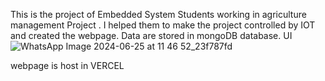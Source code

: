 This is the project of Embedded System Students working in agriculture management Project . I helped them to make the project controlled by IOT and created the webpage. Data are stored in mongoDB database.
UI 
![WhatsApp Image 2024-06-25 at 11 46 52_23f787fd](https://github.com/krish4201/AgricultureManagementProject/assets/108615733/94d4ba1f-ba0f-40e9-b1ea-adf47b725c2a)

webpage is host in VERCEL 
